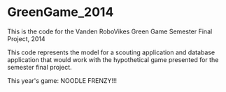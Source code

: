 GreenGame_2014
==============
This is the code for the Vanden RoboVikes Green Game Semester Final Project, 2014

This code represents the model for a scouting application and database application that would work with the hypothetical game presented for the semester final project.

This year's game: NOODLE FRENZY!!!
